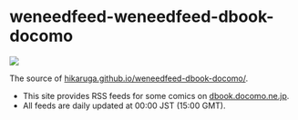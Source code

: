 # weneedfeed-weneedfeed-dbook-docomo

[![](https://github.com/hikaruga/weneedfeed-dbook-docomo/workflows/publish/badge.svg)](https://github.com/hikaruga/weneedfeed-dbook-docomo/actions?query=workflow%3Apublish)

The source of [hikaruga.github.io/weneedfeed-dbook-docomo/](https://hikaruga.github.io/weneedfeed-dbook-docomo/).

- This site provides RSS feeds for some comics on [dbook.docomo.ne.jp](https://dbook.docomo.ne.jp).
- All feeds are daily updated at 00:00 JST (15:00 GMT).
